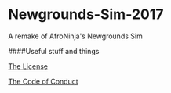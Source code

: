 # Newgrounds-Sim-2017
A remake of AfroNinja's Newgrounds Sim

####Useful stuff and things

[The License](/LICENSE.md)

[The Code of Conduct](/CODE_OF_CONDUCT.md)
